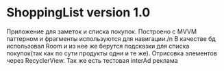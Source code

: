 # ShoppingList version 1.0

Приложение для заметок и списка покупок.
Построено с MVVM паттерном и фрагменты используются для навигации./n
В качестве бд использовал Room и из нее же берутся подсказки для списка покупок(так как по сути продукты одни и те же).
Отрисовка элементов через RecyclerView. 
Так же есть тестовая interAd реклама
